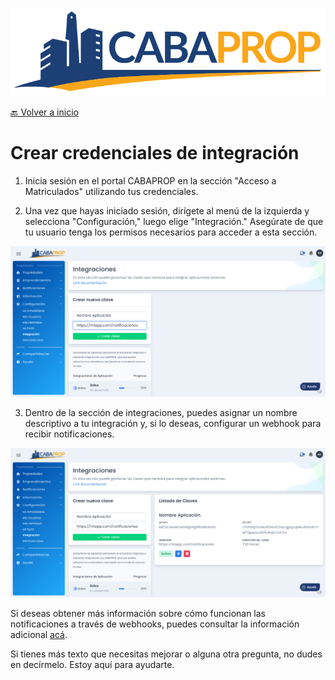 ![logo](assets/logo.png)

[🔙 Volver a inicio](Readme.md)

# Crear credenciales de integración

1. Inicia sesión en el portal CABAPROP en la sección "Acceso a Matriculados" utilizando tus credenciales.

2. Una vez que hayas iniciado sesión, dirígete al menú de la izquierda y selecciona "Configuración," luego elige "Integración." Asegúrate de que tu usuario tenga los permisos necesarios para acceder a esta sección.

![captura](assets/apikey1.png)

3. Dentro de la sección de integraciones, puedes asignar un nombre descriptivo a tu integración y, si lo deseas, configurar un webhook para recibir notificaciones.

![captura](assets/apikey2.png)

Si deseas obtener más información sobre cómo funcionan las notificaciones a través de webhooks, puedes consultar la información adicional [acá](Webhook.md).

Si tienes más texto que necesitas mejorar o alguna otra pregunta, no dudes en decírmelo. Estoy aquí para ayudarte.